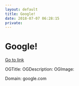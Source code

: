 ```yaml
---
layout: default
title: Google!
date: 2018-07-07 06:28:15
private: 
---
```


# Google!

[Go to link](https://google.com)

OGTitle: 
OGDescription: 
OGImage: 

Domain: google.com

